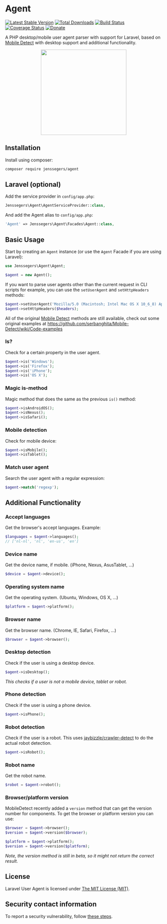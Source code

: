 Agent
=====

[![Latest Stable Version](http://img.shields.io/packagist/v/jenssegers/agent.svg)](https://packagist.org/packages/jenssegers/agent) [![Total Downloads](http://img.shields.io/packagist/dm/jenssegers/agent.svg)](https://packagist.org/packages/jenssegers/agent) [![Build Status](http://img.shields.io/travis/jenssegers/agent.svg)](https://travis-ci.org/jenssegers/agent) [![Coverage Status](http://img.shields.io/coveralls/jenssegers/agent.svg)](https://coveralls.io/r/jenssegers/agent) [![Donate](https://img.shields.io/badge/donate-paypal-blue.svg)](https://www.paypal.me/jenssegers)

A PHP desktop/mobile user agent parser with support for Laravel, based on [Mobile Detect](https://github.com/serbanghita/Mobile-Detect) with desktop support and additional functionality.

<p align="center">
<img src="https://jenssegers.com/static/media/agent.png" height="275">
</p>

Installation
------------

Install using composer:

```bash
composer require jenssegers/agent
```

Laravel (optional)
------------------

Add the service provider in `config/app.php`:

```php
Jenssegers\Agent\AgentServiceProvider::class,
```

And add the Agent alias to `config/app.php`:

```php
'Agent' => Jenssegers\Agent\Facades\Agent::class,
```

Basic Usage
-----------

Start by creating an `Agent` instance (or use the `Agent` Facade if you are using Laravel):

```php
use Jenssegers\Agent\Agent;

$agent = new Agent();
```

If you want to parse user agents other than the current request in CLI scripts for example, you can use the `setUserAgent` and `setHttpHeaders` methods:

```php
$agent->setUserAgent('Mozilla/5.0 (Macintosh; Intel Mac OS X 10_6_8) AppleWebKit/537.13+ (KHTML, like Gecko) Version/5.1.7 Safari/534.57.2');
$agent->setHttpHeaders($headers);
```

All of the original [Mobile Detect](https://github.com/serbanghita/Mobile-Detect) methods are still available, check out some original examples at https://github.com/serbanghita/Mobile-Detect/wiki/Code-examples

### Is?

Check for a certain property in the user agent.

```php
$agent->is('Windows');
$agent->is('Firefox');
$agent->is('iPhone');
$agent->is('OS X');
```

### Magic is-method

Magic method that does the same as the previous `is()` method:

```php
$agent->isAndroidOS();
$agent->isNexus();
$agent->isSafari();
```

### Mobile detection

Check for mobile device:

```php
$agent->isMobile();
$agent->isTablet();
```

### Match user agent

Search the user agent with a regular expression:

```php
$agent->match('regexp');
```

Additional Functionality
------------------------

### Accept languages

Get the browser's accept languages. Example:

```php
$languages = $agent->languages();
// ['nl-nl', 'nl', 'en-us', 'en']
```

### Device name

Get the device name, if mobile. (iPhone, Nexus, AsusTablet, ...)

```php
$device = $agent->device();
```

### Operating system name

Get the operating system. (Ubuntu, Windows, OS X, ...)

```php
$platform = $agent->platform();
```

### Browser name

Get the browser name. (Chrome, IE, Safari, Firefox, ...)

```php
$browser = $agent->browser();
```

### Desktop detection

Check if the user is using a desktop device.

```php
$agent->isDesktop();
```

*This checks if a user is not a mobile device, tablet or robot.*

### Phone detection

Check if the user is using a phone device.

```php
$agent->isPhone();
```

### Robot detection

Check if the user is a robot. This uses [jaybizzle/crawler-detect](https://github.com/JayBizzle/Crawler-Detect) to do the actual robot detection.

```php
$agent->isRobot();
```

### Robot name

Get the robot name.

```php
$robot = $agent->robot();
```

### Browser/platform version

MobileDetect recently added a `version` method that can get the version number for components. To get the browser or platform version you can use:

```php
$browser = $agent->browser();
$version = $agent->version($browser);

$platform = $agent->platform();
$version = $agent->version($platform);
```

*Note, the version method is still in beta, so it might not return the correct result.*

## License

Laravel User Agent is licensed under [The MIT License (MIT)](LICENSE).

## Security contact information

To report a security vulnerability, follow [these steps](https://tidelift.com/security).
